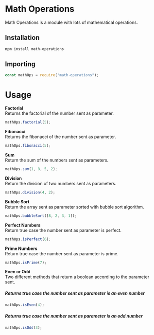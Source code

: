 # Math Operations

Math Operations is a module with lots of mathematical operations.

## Installation

```javascript
npm install math-operations
```

## Importing

```javascript
const mathOps = require("math-operations");
```

# Usage

**Factorial**  
Returns the factorial of the number sent as parameter.

```javascript
mathOps.factorial(5);
```

**Fibonacci**  
Returns the fibonacci of the number sent as parameter.

```javascript
mathOps.fibonacci(5);
```

**Sum**  
Return the sum of the numbers sent as parameters.

```javascript
mathOps.sum(1, 8, 5, 2);
```

**Division**  
Return the division of two numbers sent as parameters.

```javascript
mathOps.division(4, 2);
```

**Bubble Sort**  
Return the array sent as parameter sorted with bubble sort algorithm.

```javascript
mathOps.bubbleSort([8, 2, 3, 1]);
```

**Perfect Numbers**  
Return true case the number sent as parameter is perfect.

```javascript
mathOps.isPerfect(6);
```

**Prime Numbers**  
Return true case the number sent as parameter is prime.

```javascript
mathOps.isPrime(7);
```

**Even or Odd**  
Two different methods that return a boolean according to the parameter sent.

##### Returns true case the number sent as parameter is an even number

```javascript
mathOps.isEven(4);
```

##### Returns true case the number sent as parameter is an odd number

```javascript
mathOps.isOdd(3);
```
